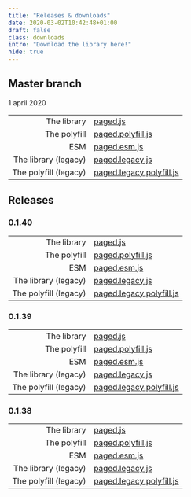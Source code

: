 ```yaml
---
title: "Releases & downloads"
date: 2020-03-02T10:42:48+01:00
draft: false
class: downloads
intro: "Download the library here!"
hide: true
---
```



## Master branch 

1 april 2020 

| |                 |
|----------:|:--------------------|
| The library | [paged.js](/releases/master/paged.js) |
| The polyfill | [paged.polyfill.js](/releases/master/paged.polyfill.js) |
| ESM | [paged.esm.js](/releases/master/paged.esm.js) |
| The library (legacy) | [paged.legacy.js](/releases/master/paged.legacy.js) |
| The polyfill (legacy) | [paged.legacy.polyfill.js](/releases/master/paged.legacy.polyfill.js) |


## Releases

### 0.1.40

| |                 |
|----------:|:--------------------|
| The library | [paged.js](/releases/0-1-40/paged.js) |
| The polyfill | [paged.polyfill.js](/releases/0-1-40/paged.polyfill.js) |
| ESM | [paged.esm.js](/releases/0-1-40/paged.esm.js) |
| The library (legacy) | [paged.legacy.js](/releases/0-1-40/paged.legacy.js) |
| The polyfill (legacy) | [paged.legacy.polyfill.js](/releases/0-1-40/paged.legacy.polyfill.js) |

### 0.1.39
| |                 |
|----------:|:--------------------|
| The library | [paged.js](/releases/0-1-39/paged.js) |
| The polyfill | [paged.polyfill.js](/releases/0-1-39/paged.polyfill.js) |
| ESM | [paged.esm.js](/releases/0-1-39/paged.esm.js) |
| The library (legacy) | [paged.legacy.js](/releases/0-1-39/paged.legacy.js) |
| The polyfill (legacy) | [paged.legacy.polyfill.js](/releases/0-1-39/paged.legacy.polyfill.js) |


### 0.1.38

| |                 |
|----------:|:--------------------|
| The library | [paged.js](/releases/0-1-38/paged.js) |
| The polyfill | [paged.polyfill.js](/releases/0-1-38/paged.polyfill.js) |
| ESM | [paged.esm.js](/releases/0-1-38/paged.esm.js) |
| The library (legacy) | [paged.legacy.js](/releases/0-1-38/paged.legacy.js) |
| The polyfill (legacy) | [paged.legacy.polyfill.js](/releases/0-1-38/paged.legacy.polyfill.js) |